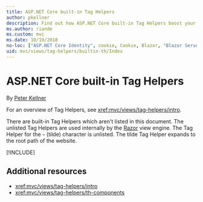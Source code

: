 ```yaml
---
title: ASP.NET Core built-in Tag Helpers
author: pkellner
description: Find out how ASP.NET Core built-in Tag Helpers boost your productivity.
ms.author: riande
ms.custom: mvc
ms.date: 10/10/2018
no-loc: ["ASP.NET Core Identity", cookie, Cookie, Blazor, "Blazor Server", "Blazor WebAssembly", "Identity", "Let's Encrypt", Razor, SignalR]
uid: mvc/views/tag-helpers/builtin-th/Index
---
```


# ASP.NET Core built-in Tag Helpers

By [Peter Kellner](https://peterkellner.net)

For an overview of Tag Helpers, see <xref:mvc/views/tag-helpers/intro>.

There are built-in Tag Helpers which aren't listed in this document. The unlisted Tag Helpers are used internally by the [Razor](xref:mvc/views/razor) view engine. The Tag Helper for the `~` (tilde) character is unlisted. The tilde Tag Helper expands to the root path of the website.

[!INCLUDE[](~/includes/built-in-TH.md)]

## Additional resources

* <xref:mvc/views/tag-helpers/intro>
* <xref:mvc/views/tag-helpers/th-components>
